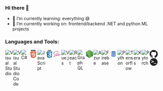 ### Hi there 👋

- 🌱 I’m currently learning: everything 😅
- 🔭 I’m currently working on: frontend/backend .NET and python ML projects 

### Languages and Tools:
[<img align="left" title="Visual Studio" alt="Visual Studio" width="26px" src="https://visualstudio.microsoft.com/wp-content/uploads/2019/06/BrandVisualStudioWin2019-3.svg" />][visual studio]
[<img align="left" title="Visual Studio Code" alt="Visual Studio Code" width="26px" src="https://visualstudio.microsoft.com/wp-content/uploads/2019/09/vs-code-responsive-01-1.png" />][vscode]
[<img align="left" title="C#" alt="C#" width="26px" src="https://www.brandeps.com/logo-download/C/C-Sharp-logo-vector-01.svg" />][c#]

[<img align="left" title="HTML5" alt="HTML5" width="26px" src="https://raw.githubusercontent.com/github/explore/80688e429a7d4ef2fca1e82350fe8e3517d3494d/topics/html/html.png" />][html5]
[<img align="left" title="JavaScript" alt="JavaScript" width="26px" src="https://cdn.worldvectorlogo.com/logos/javascript.svg" />][js]
[<img align="left" title="CSS" alt="CSS3" width="26px" src="https://raw.githubusercontent.com/github/explore/80688e429a7d4ef2fca1e82350fe8e3517d3494d/topics/css/css.png" />][css]

[<img align="left" title="Sass" alt="Sass" width="26px" src="https://raw.githubusercontent.com/github/explore/80688e429a7d4ef2fca1e82350fe8e3517d3494d/topics/sass/sass.png" />][sass]
[<img align="left" title="Vue.js" alt="Vue.js" width="26px" src="https://upload.wikimedia.org/wikipedia/commons/9/95/Vue.js_Logo_2.svg" />][vue]
[<img align="left" title="React.js" alt="React" width="26px" src="https://upload.wikimedia.org/wikipedia/commons/a/a7/React-icon.svg" />][react]
[<img align="left" title="GraphQL" alt="GraphQL" width="26px" src="https://graphql.org/img/logo.svg" />][graphql]
[<img align="left" title="Node.js" alt="Node.js" width="26px" src="https://raw.githubusercontent.com/github/explore/80688e429a7d4ef2fca1e82350fe8e3517d3494d/topics/nodejs/nodejs.png" />][node]


[<img align="left" title="Azure" alt="Azure" width="26px" src="https://www.kodemaker.no/assets/photos/tech/b053ae81ad77/azure.png" />][azure]

[<img align="left" title="Firebase" alt="Firebase" width="26px" src="https://cdn4.iconfinder.com/data/icons/google-i-o-2016/512/google_firebase-2-512.png" />][firebase]
[<img align="left" title="SQL" alt="SQL" width="26px" src="https://raw.githubusercontent.com/github/explore/80688e429a7d4ef2fca1e82350fe8e3517d3494d/topics/sql/sql.png" />][sql]

[<img align="left" title="Python" alt="Python" width="26px" src="https://sentry.io/_assets/logos/python-b4c48305602d94e83642262dfdcda73dfcd7659b25281b4f3a3a9def5e445642.svg" />][python]
[<img align="left" title="Tensorflow" alt="Tensorflow" width="26px" src="https://upload.wikimedia.org/wikipedia/commons/2/2d/Tensorflow_logo.svg" />][tensorflow]
[<img align="left" title="Keras" alt="Keras" width="26px" src="https://warth-sapiensio.com/wp-content/uploads/2018/10/keras-logo-small-wb.png" />][keras]
[<img align="left" title="Pytorch" alt="Pytorch" width="26px" src="https://pytorch.org/assets/images/pytorch-logo.png" />][pytorch]


[<img align="left" title="GitHub" alt="GitHub" width="26px" src="https://raw.githubusercontent.com/github/explore/78df643247d429f6cc873026c0622819ad797942/topics/github/github.png" />][self]
[<img align="left" title="Terminal" alt="Terminal" width="26px" src="https://raw.githubusercontent.com/github/explore/80688e429a7d4ef2fca1e82350fe8e3517d3494d/topics/terminal/terminal.png" />][self]

[website]: https://github.com/renaa
[twitter]: https://twitter.com/tomas15916021
[linkedin]: https://linkedin.com/in/tomas-foss-renaa-747b3371

[self]: https://github.com/renaa
[visual studio]: https://visualstudio.microsoft.com
[vscode]: https://code.visualstudio.com/
[c#]: https://en.wikipedia.org/wiki/C_Sharp_(programming_language)
[html5]: https://en.wikipedia.org/wiki/HTML5
[js]: https://en.wikipedia.org/wiki/JavaScript
[css]: https://en.wikipedia.org/wiki/Cascading_Style_Sheets
[sass]: https://sass-lang.com/
[vue]: https://vuejs.org/
[react]: https://reactjs.org/
[graphql]: https://graphql.org/
[node]: https://nodejs.org/en/
[azure]: https://azure.microsoft.com/en-us/
[firebase]: https://firebase.google.com/
[sql]: https://en.wikipedia.org/wiki/SQL
[python]: https://www.python.org/
[tensorflow]: https://www.tensorflow.org/
[keras]: https://keras.io/
[pytorch]: https://pytorch.org/


<!--

### Languages and Tools:
[<img align="left" alt="MongoDB" width="26px" src="https://raw.githubusercontent.com/github/explore/80688e429a7d4ef2fca1e82350fe8e3517d3494d/topics/mongodb/mongodb.png" />][webdevplaylist]
[<img align="left" alt="MySQL" width="26px" src="https://raw.githubusercontent.com/github/explore/80688e429a7d4ef2fca1e82350fe8e3517d3494d/topics/mysql/mysql.png" />][self]
[<img align="left" alt="Deno" width="26px" src="https://raw.githubusercontent.com/github/explore/361e2821e2dea67711cde99c9c40ed357061cf27/topics/deno/deno.png" />][self]
[<img align="left" alt="Git" width="26px" src="https://raw.githubusercontent.com/github/explore/80688e429a7d4ef2fca1e82350fe8e3517d3494d/topics/git/git.png" />][self]

[instagram]: https://instagram.com/codeSTACKr


website: under construction 🚧
**renaa/renaa** is a ✨ _special_ ✨ repository because its `README.md` (this file) appears on your GitHub profile.
Here are some ideas to get you started:
- 📫 How to reach me: tomasrenaa@gmail.com | (+47) 481-777-86
- 👯 I’m looking to collaborate on ...
- 🤔 I’m looking for help with ...
- 💬 Ask me about ...
- 😄 Pronouns: ...
- ⚡ Fun fact: ...
-->
